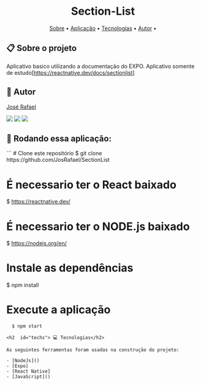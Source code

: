 <h1  align="center">  Section-List</h1>

<p  align="center"> <a  href="#sobre">Sobre</a> • <a  href="#aplicacao">Aplicação</a> • <a  href="#techs">Tecnologias</a> • <a  href="#autor">Autor</a> • </p>

<h2  id="sobre"> 📋 Sobre o projeto</h2>

Aplicativo basico utilizando a documentação do EXPO. Aplicativo somente de estudo[https://reactnative.dev/docs/sectionlist]

<h2 id="autor"> 🦸 Autor</h2>

[José Rafael](https://github.com/JosRafael)
<div> 
  <a href="https://instagram.com/jrafael123_" target="_blank"><img src="https://img.shields.io/badge/-Instagram-%23E4405F?style=for-the-badge&logo=instagram&logoColor=white" target="_blank"></a>
 	<a href="https://www.twitch.tv/rafaz1n123" target="_blank"><img src="https://img.shields.io/badge/Twitch-9146FF?style=for-the-badge&logo=twitch&logoColor=white" target="_blank"></a>
  <a href = "mailto:rafaelmatiashue@gmail.com"><img src="https://img.shields.io/badge/-Gmail-%23333?style=for-the-badge&logo=gmail&logoColor=white" target="_blank"></a>



<h2 id="aplicacao"> 🎲  Rodando essa aplicação: </h2>
```
# Clone este repositório
$ git clone https://github.com/JosRafael/SectionList

# É necessario ter o React baixado
$ https://reactnative.dev/

# É necessario ter o NODE.js baixado
$ https://nodejs.org/en/

# Instale as dependências
$ npm install

# Execute a aplicação
```
  $ npm start

<h2  id="techs"> 💻 Tecnologias</h2>

As seguintes ferramentas foram usadas na construção do projeto:

- [NodeJs]()
- [Expo]
- [React Native]
- [JavaScript]()
